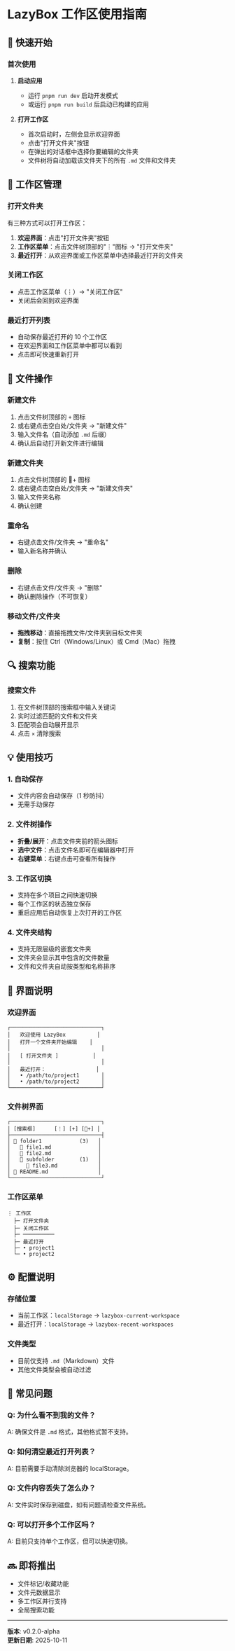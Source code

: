 # LazyBox 工作区使用指南

## 🚀 快速开始

### 首次使用

1. **启动应用**
   - 运行 `pnpm run dev` 启动开发模式
   - 或运行 `pnpm run build` 后启动已构建的应用

2. **打开工作区**
   - 首次启动时，左侧会显示欢迎界面
   - 点击"打开文件夹"按钮
   - 在弹出的对话框中选择你要编辑的文件夹
   - 文件树将自动加载该文件夹下的所有 `.md` 文件和文件夹

## 📁 工作区管理

### 打开文件夹
有三种方式可以打开工作区：

1. **欢迎界面**：点击"打开文件夹"按钮
2. **工作区菜单**：点击文件树顶部的"⋮"图标 → "打开文件夹"
3. **最近打开**：从欢迎界面或工作区菜单中选择最近打开的文件夹

### 关闭工作区
- 点击工作区菜单（⋮）→ "关闭工作区"
- 关闭后会回到欢迎界面

### 最近打开列表
- 自动保存最近打开的 10 个工作区
- 在欢迎界面和工作区菜单中都可以看到
- 点击即可快速重新打开

## 📝 文件操作

### 新建文件
1. 点击文件树顶部的 `+` 图标
2. 或右键点击空白处/文件夹 → "新建文件"
3. 输入文件名（自动添加 `.md` 后缀）
4. 确认后自动打开新文件进行编辑

### 新建文件夹
1. 点击文件树顶部的 📁+ 图标
2. 或右键点击空白处/文件夹 → "新建文件夹"
3. 输入文件夹名称
4. 确认创建

### 重命名
- 右键点击文件/文件夹 → "重命名"
- 输入新名称并确认

### 删除
- 右键点击文件/文件夹 → "删除"
- 确认删除操作（不可恢复）

### 移动文件/文件夹
- **拖拽移动**：直接拖拽文件/文件夹到目标文件夹
- **复制**：按住 Ctrl（Windows/Linux）或 Cmd（Mac）拖拽

## 🔍 搜索功能

### 搜索文件
1. 在文件树顶部的搜索框中输入关键词
2. 实时过滤匹配的文件和文件夹
3. 匹配项会自动展开显示
4. 点击 `×` 清除搜索

## 💡 使用技巧

### 1. 自动保存
- 文件内容会自动保存（1 秒防抖）
- 无需手动保存

### 2. 文件树操作
- **折叠/展开**：点击文件夹前的箭头图标
- **选中文件**：点击文件名即可在编辑器中打开
- **右键菜单**：右键点击可查看所有操作

### 3. 工作区切换
- 支持在多个项目之间快速切换
- 每个工作区的状态独立保存
- 重启应用后自动恢复上次打开的工作区

### 4. 文件夹结构
- 支持无限层级的嵌套文件夹
- 文件夹会显示其中包含的文件数量
- 文件和文件夹自动按类型和名称排序

## 🎨 界面说明

### 欢迎界面
```
┌─────────────────────────────┐
│   欢迎使用 LazyBox          │
│   打开一个文件夹开始编辑    │
│                             │
│   [ 打开文件夹 ]           │
│                             │
│   最近打开：                │
│   • /path/to/project1       │
│   • /path/to/project2       │
└─────────────────────────────┘
```

### 文件树界面
```
┌─────────────────────────────┐
│ [搜索框]      [⋮] [+] [📁+] │
├─────────────────────────────┤
│ 📂 folder1            (3)   │
│   📄 file1.md               │
│   📄 file2.md               │
│   📂 subfolder        (1)   │
│     📄 file3.md             │
│ 📄 README.md                │
└─────────────────────────────┘
```

### 工作区菜单
```
⋮ 工作区
  ├─ 打开文件夹
  ├─ 关闭工作区
  ├─ ──────────
  ├─ 最近打开
  ├─ • project1
  └─ • project2
```

## ⚙️ 配置说明

### 存储位置
- 当前工作区：`localStorage` → `lazybox-current-workspace`
- 最近打开：`localStorage` → `lazybox-recent-workspaces`

### 文件类型
- 目前仅支持 `.md`（Markdown）文件
- 其他文件类型会被自动过滤

## 🐛 常见问题

### Q: 为什么看不到我的文件？
A: 确保文件是 `.md` 格式，其他格式暂不支持。

### Q: 如何清空最近打开列表？
A: 目前需要手动清除浏览器的 localStorage。

### Q: 文件内容丢失了怎么办？
A: 文件实时保存到磁盘，如有问题请检查文件系统。

### Q: 可以打开多个工作区吗？
A: 目前只支持单个工作区，但可以快速切换。

## 🔜 即将推出

- 文件标记/收藏功能
- 文件元数据显示
- 多工作区并行支持
- 全局搜索功能

---

**版本**: v0.2.0-alpha  
**更新日期**: 2025-10-11

